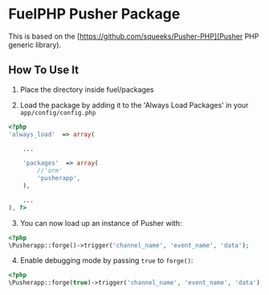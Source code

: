 FuelPHP Pusher Package
======================

This is based on the [https://github.com/squeeks/Pusher-PHP](Pusher PHP generic library).

How To Use It
-------------

1) Place the directory inside fuel/packages

2) Load the package by adding it to the 'Always Load Packages' in your `app/config/config.php`
	
```php
<?php
'always_load'  => array(

	...

	'packages'  => array(
		//'orm'
		'pusherapp',
	),

	...
), ?>
```

3) You can now load up an instance of Pusher with:
	
```php
<?php
\Pusherapp::forge()->trigger('channel_name', 'event_name', 'data');
```

4) Enable debugging mode by passing `true` to `forge()`:

```php
<?php
\Pusherapp::forge(true)->trigger('channel_name', 'event_name', 'data');
```
